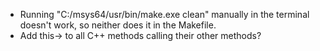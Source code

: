 * Running "C:/msys64/usr/bin/make.exe clean" manually in the terminal doesn't work, so neither does it in the Makefile.
* Add this-> to all C++ methods calling their other methods?
